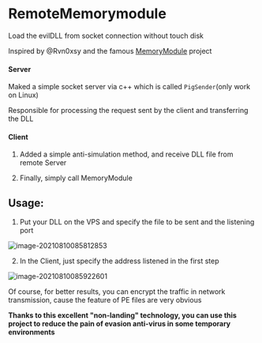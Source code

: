 # RemoteMemorymodule
Load the evilDLL from socket connection without touch disk



Inspired by @Rvn0xsy and the famous [MemoryModule](https://github.com/fancycode/MemoryModule) project



#### Server

Maked a simple socket server via c++ which is called `PigSender`(only work on Linux)

Responsible for processing the request sent by the client and transferring the DLL

#### Client

1. Added a simple anti-simulation method, and receive DLL file from remote Server

2. Finally, simply call MemoryModule

## Usage:

1. Put your DLL on the VPS and specify the file to be sent and the listening port

![image-20210810085812853](https://images-1258433570.cos.ap-beijing.myqcloud.com/images/20210810085814.png)

2. In the Client, just specify the address listened in the first step

![image-20210810085922601](https://images-1258433570.cos.ap-beijing.myqcloud.com/images/20210810085923.png)


Of course, for better results, you can encrypt the traffic in network transmission, cause the feature of PE files are very obvious

**Thanks to this excellent "non-landing" technology, you can use this project to reduce the pain of evasion anti-virus in some temporary environments**


